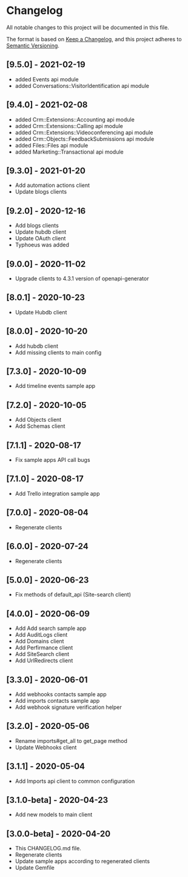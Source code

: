 # Changelog

All notable changes to this project will be documented in this file.

The format is based on [Keep a Changelog](https://keepachangelog.com/en/1.0.0/),
and this project adheres to [Semantic Versioning](https://semver.org/spec/v2.0.0.html).

## [9.5.0] - 2021-02-19

- added Events api module
- added Conversations::VisitorIdentification api module

## [9.4.0] - 2021-02-08

- added Crm::Extensions::Accounting api module
- added Crm::Extensions::Calling api module
- added Crm::Extensions::Videoconferencing api module
- added Crm::Objects::FeedbackSubmissions api module
- added Files::Files api module
- added Marketing::Transactional api module

## [9.3.0] - 2021-01-20

- Add automation actions client
- Update blogs clients

## [9.2.0] - 2020-12-16

- Add blogs clients
- Update hubdb client
- Update OAuth client
- Typhoeus was added

## [9.0.0] - 2020-11-02

- Upgrade clients to 4.3.1 version of openapi-generator

## [8.0.1] - 2020-10-23

- Update Hubdb client

## [8.0.0] - 2020-10-20

- Add hubdb client
- Add missing clients to main config

## [7.3.0] - 2020-10-09

- Add timeline events sample app

## [7.2.0] - 2020-10-05

- Add Objects client
- Add Schemas client

## [7.1.1] - 2020-08-17

- Fix sample apps API call bugs

## [7.1.0] - 2020-08-17

- Add Trello integration sample app

## [7.0.0] - 2020-08-04

- Regenerate clients

## [6.0.0] - 2020-07-24

- Regenerate clients

## [5.0.0] - 2020-06-23

- Fix methods of default_api (Site-search client)

## [4.0.0] - 2020-06-09

- Add Add search sample app
- Add AuditLogs client
- Add Domains client
- Add Perfirmance client
- Add SiteSearch client
- Add UrlRedirects client

## [3.3.0] - 2020-06-01

- Add webhooks contacts sample app
- Add imports contacts sample app
- Add webhook signature verification helper

## [3.2.0] - 2020-05-06

- Rename imports#get_all to get_page method
- Update Webhooks client

## [3.1.1] - 2020-05-04

- Add Imports api client to common configuration

## [3.1.0-beta] - 2020-04-23

- Add new models to main client

## [3.0.0-beta] - 2020-04-20

- This CHANGELOG.md file.
- Regenerate clients
- Update sample apps according to regenerated clients
- Update Gemfile